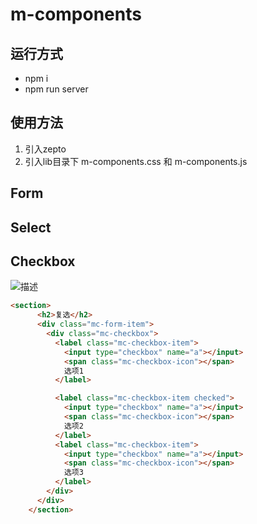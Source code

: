 # m-components

## 运行方式

- npm i
- npm run server

## 使用方法
1. 引入zepto
2. 引入lib目录下 m-components.css 和 m-components.js

## Form

## Select

## Checkbox
![描述](https://github.com/QizhongFang/m-components/blob/master/docs/images/checkbox.png?raw=true)

```html
<section>
      <h2>复选</h2>
      <div class="mc-form-item">
        <div class="mc-checkbox">
          <label class="mc-checkbox-item">
            <input type="checkbox" name="a"></input>
            <span class="mc-checkbox-icon"></span>
            选项1
          </label>

          <label class="mc-checkbox-item checked">
            <input type="checkbox" name="a"></input>
            <span class="mc-checkbox-icon"></span>
            选项2
          </label>
          <label class="mc-checkbox-item">
            <input type="checkbox" name="a"></input>
            <span class="mc-checkbox-icon"></span>
            选项3
          </label>
        </div>
      </div>
    </section>
```
